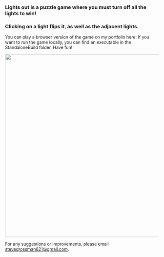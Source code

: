### Lights out is a puzzle game where you must turn off all the lights to win! 
### Clicking on a light flips it, as well as the adjacent lights. 

You can play a browser version of the game on my portfolio here: 
If you want to run the game locally, you can find an executable in the StandaloneBuild folder. Have fun!

<img src="https://github.com/sgrossm/LightsOut/blob/master/LightsOut.gif" height="600" height="600" align="center"/>

For any suggestions or improvements, please email stevegrossman821@gmail.com.